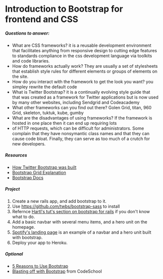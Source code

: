 # Introduction to Bootstrap for frontend and CSS

##### Questions to answer:
- What are CSS frameworks? it is a reusable development environment that facilitates anything from responsive design to cutting edge features to standards compliance in the css development language via toolkits and code libraries.  
- How do frameworks actually work? They are usually a set of stylesheets that establish style rules for different elements or groups of elements on the site.
- How do you interact with the framework to get the look you want? you simpley rewrite the default code
- What is Twitter Bootstrap?  it is a continually evolving style guide that that was created as a framework for Twitter applications but is now used by many other websites, including Sendgrid and Codeacademy
- What other frameworks can you find out there? Golen Grid, titan, 960 Grid, skeleton, tuktuk, kube, gumby
- What are the disadvantages of using frameworks?  If the framework is hosted in one place then it can end up requiring lots  
- of HTTP requests, which can be difficult for administrators.  Some complain that they have nonsymantic class names and that they can cause code bloat.  Finally, they can serve as too much of a crutch for new developers. 

##### Resources
- [How Twitter Bootstrap was built](http://alistapart.com/article/building-twitter-bootstrap)
- [Bootstrap Grid Explanation](http://www.helloerik.com/bootstrap-3-grid-introduction)
- [Bootstrap Docs](http://getbootstrap.com/)

##### Project 
1. Create a new rails app, and add bootstrap to it. 
  2. Use https://github.com/twbs/bootstrap-sass to install 
  3. Refernce [Hartl's tut's section on bootstrap for rails](https://www.railstutorial.org/book/filling_in_the_layout#sec-custom_css) if you don't know what to do.
2. Add a basic navbar with several menu items, and a hero unit on the homepage. 
  1. [Spotify's landing page](https://www.spotify.com/us/) is an example of a navbar and a hero unit built with bootstrap.
3. Deploy your app to Heroku.

##### Optional
- [5 Reasons to Use Bootstrap](http://www.zingdesign.com/5-reasons-to-use-twitter-bootstrap/)
- [Blasting off with Bootstrap](https://www.codeschool.com/courses/blasting-off-with-bootstrap) from CodeSchool


